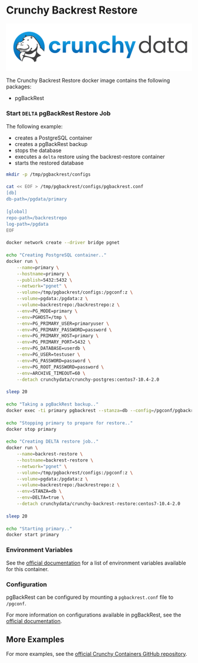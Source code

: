 # Crunchy Backrest Restore

![](https://raw.githubusercontent.com/CrunchyData/crunchy-containers/master/images/crunchy_logo.png)

The Crunchy Backrest Restore docker image contains the following packages:

* pgBackRest

### Start `DELTA` pgBackRest Restore Job

The following example: 
* creates a PostgreSQL container
* creates a pgBackRest backup
* stops the database
* executes a `delta` restore using the backrest-restore container
* starts the restored database

```bash
mkdir -p /tmp/pgbackrest/configs

cat << EOF > /tmp/pgbackrest/configs/pgbackrest.conf
[db]
db-path=/pgdata/primary

[global]
repo-path=/backrestrepo
log-path=/pgdata
EOF

docker network create --driver bridge pgnet

echo "Creating PostgreSQL container.."
docker run \
    --name=primary \
    --hostname=primary \
    --publish=5432:5432 \
    --network="pgnet" \
    --volume=/tmp/pgbackrest/configs:/pgconf:z \
    --volume=pgdata:/pgdata:z \
    --volume=backrestrepo:/backrestrepo:z \
    --env=PG_MODE=primary \
    --env=PGHOST=/tmp \
    --env=PG_PRIMARY_USER=primaryuser \
    --env=PG_PRIMARY_PASSWORD=password \
    --env=PG_PRIMARY_HOST=primary \
    --env=PG_PRIMARY_PORT=5432 \
    --env=PG_DATABASE=userdb \
    --env=PG_USER=testuser \
    --env=PG_PASSWORD=password \
    --env=PG_ROOT_PASSWORD=password \
    --env=ARCHIVE_TIMEOUT=60 \
    --detach crunchydata/crunchy-postgres:centos7-10.4-2.0

sleep 20

echo "Taking a pgBackRest backup.."
docker exec -ti primary pgbackrest --stanza=db --config=/pgconf/pgbackrest.conf backup

echo "Stopping primary to prepare for restore.."
docker stop primary

echo "Creating DELTA restore job.."
docker run \
    --name=backrest-restore \
    --hostname=backrest-restore \
    --network="pgnet" \
    --volume=/tmp/pgbackrest/configs:/pgconf:z \
    --volume=pgdata:/pgdata:z \
    --volume=backrestrepo:/backrestrepo:z \
    --env=STANZA=db \
    --env=DELTA=true \
    --detach crunchydata/crunchy-backrest-restore:centos7-10.4-2.0

sleep 20

echo "Starting primary.."
docker start primary
```

### Environment Variables

See the [official documentation](https://github.com/CrunchyData/crunchy-containers/blob/master/docs/containers.adoc#crunchy-backrest-restore) for a list of environment variables available for this container.

### Configuration

pgBackRest can be configured by mounting a `pgbackrest.conf` file to `/pgconf`.

For more information on configurations available in pgBackRest, see the [official documentation](https://pgbackrest.org/).

## More Examples

For more examples, see the [official Crunchy Containers GitHub repository](https://github.com/CrunchyData/crunchy-containers/tree/master/examples/docker).
